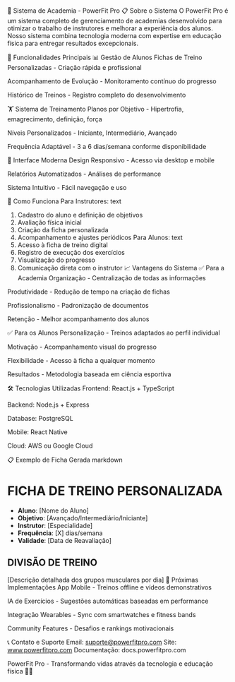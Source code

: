 💪 Sistema de Academia - PowerFit Pro
📋 Sobre o Sistema
O PowerFit Pro é um sistema completo de gerenciamento de academias desenvolvido para otimizar o trabalho de instrutores e melhorar a experiência dos alunos. Nosso sistema combina tecnologia moderna com expertise em educação física para entregar resultados excepcionais.

🎯 Funcionalidades Principais
📊 Gestão de Alunos
Fichas de Treino Personalizadas - Criação rápida e profissional

Acompanhamento de Evolução - Monitoramento contínuo do progresso

Histórico de Treinos - Registro completo do desenvolvimento

🏋️ Sistema de Treinamento
Planos por Objetivo - Hipertrofia, emagrecimento, definição, força

Níveis Personalizados - Iniciante, Intermediário, Avançado

Frequência Adaptável - 3 a 6 dias/semana conforme disponibilidade

📱 Interface Moderna
Design Responsivo - Acesso via desktop e mobile

Relatórios Automatizados - Análises de performance

Sistema Intuitivo - Fácil navegação e uso

🚀 Como Funciona
Para Instrutores:
text
1. Cadastro do aluno e definição de objetivos
2. Avaliação física inicial
3. Criação da ficha personalizada
4. Acompanhamento e ajustes periódicos
Para Alunos:
text
1. Acesso à ficha de treino digital
2. Registro de execução dos exercícios
3. Visualização do progresso
4. Comunicação direta com o instrutor
📈 Vantagens do Sistema
✅ Para a Academia
Organização - Centralização de todas as informações

Produtividade - Redução de tempo na criação de fichas

Profissionalismo - Padronização de documentos

Retenção - Melhor acompanhamento dos alunos

✅ Para os Alunos
Personalização - Treinos adaptados ao perfil individual

Motivação - Acompanhamento visual do progresso

Flexibilidade - Acesso à ficha a qualquer momento

Resultados - Metodologia baseada em ciência esportiva

🛠️ Tecnologias Utilizadas
Frontend: React.js + TypeScript

Backend: Node.js + Express

Database: PostgreSQL

Mobile: React Native

Cloud: AWS ou Google Cloud

📋 Exemplo de Ficha Gerada
markdown
# FICHA DE TREINO PERSONALIZADA

- **Aluno**: [Nome do Aluno]
- **Objetivo**: [Avançado/Intermediário/Iniciante]
- **Instrutor**: [Especialidade]
- **Frequência**: [X] dias/semana
- **Validade**: [Data de Reavaliação]

## DIVISÃO DE TREINO
[Descrição detalhada dos grupos musculares por dia]
🎯 Próximas Implementações
App Mobile - Treinos offline e vídeos demonstrativos

IA de Exercícios - Sugestões automáticas baseadas em performance

Integração Wearables - Sync com smartwatches e fitness bands

Community Features - Desafios e rankings motivacionais

📞 Contato e Suporte
Email: suporte@powerfitpro.com
Site: www.powerfitpro.com
Documentação: docs.powerfitpro.com

PowerFit Pro - Transformando vidas através da tecnologia e educação física 💪🚀
